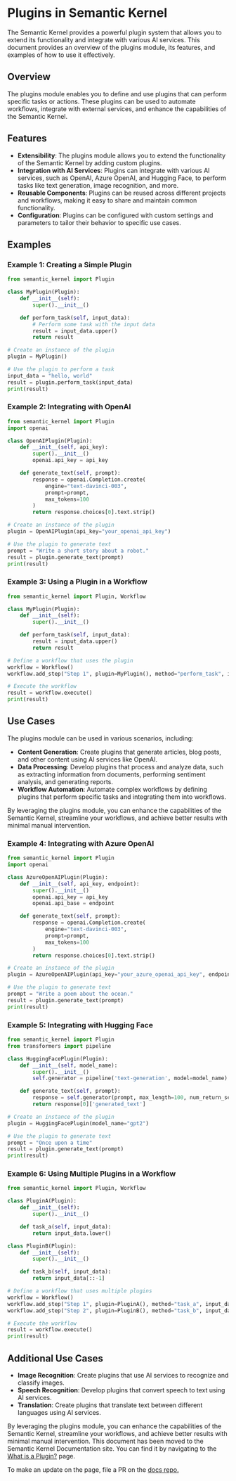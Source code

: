 # Plugins in Semantic Kernel

The Semantic Kernel provides a powerful plugin system that allows you to extend its functionality and integrate with various AI services. This document provides an overview of the plugins module, its features, and examples of how to use it effectively.

## Overview

The plugins module enables you to define and use plugins that can perform specific tasks or actions. These plugins can be used to automate workflows, integrate with external services, and enhance the capabilities of the Semantic Kernel.

## Features

- **Extensibility**: The plugins module allows you to extend the functionality of the Semantic Kernel by adding custom plugins.
- **Integration with AI Services**: Plugins can integrate with various AI services, such as OpenAI, Azure OpenAI, and Hugging Face, to perform tasks like text generation, image recognition, and more.
- **Reusable Components**: Plugins can be reused across different projects and workflows, making it easy to share and maintain common functionality.
- **Configuration**: Plugins can be configured with custom settings and parameters to tailor their behavior to specific use cases.

## Examples

### Example 1: Creating a Simple Plugin

```python
from semantic_kernel import Plugin

class MyPlugin(Plugin):
    def __init__(self):
        super().__init__()

    def perform_task(self, input_data):
        # Perform some task with the input data
        result = input_data.upper()
        return result

# Create an instance of the plugin
plugin = MyPlugin()

# Use the plugin to perform a task
input_data = "hello, world"
result = plugin.perform_task(input_data)
print(result)
```

### Example 2: Integrating with OpenAI

```python
from semantic_kernel import Plugin
import openai

class OpenAIPlugin(Plugin):
    def __init__(self, api_key):
        super().__init__()
        openai.api_key = api_key

    def generate_text(self, prompt):
        response = openai.Completion.create(
            engine="text-davinci-003",
            prompt=prompt,
            max_tokens=100
        )
        return response.choices[0].text.strip()

# Create an instance of the plugin
plugin = OpenAIPlugin(api_key="your_openai_api_key")

# Use the plugin to generate text
prompt = "Write a short story about a robot."
result = plugin.generate_text(prompt)
print(result)
```

### Example 3: Using a Plugin in a Workflow

```python
from semantic_kernel import Plugin, Workflow

class MyPlugin(Plugin):
    def __init__(self):
        super().__init__()

    def perform_task(self, input_data):
        result = input_data.upper()
        return result

# Define a workflow that uses the plugin
workflow = Workflow()
workflow.add_step("Step 1", plugin=MyPlugin(), method="perform_task", input_data="hello, world")

# Execute the workflow
result = workflow.execute()
print(result)
```

## Use Cases

The plugins module can be used in various scenarios, including:

- **Content Generation**: Create plugins that generate articles, blog posts, and other content using AI services like OpenAI.
- **Data Processing**: Develop plugins that process and analyze data, such as extracting information from documents, performing sentiment analysis, and generating reports.
- **Workflow Automation**: Automate complex workflows by defining plugins that perform specific tasks and integrating them into workflows.

By leveraging the plugins module, you can enhance the capabilities of the Semantic Kernel, streamline your workflows, and achieve better results with minimal manual intervention.

### Example 4: Integrating with Azure OpenAI

```python
from semantic_kernel import Plugin
import openai

class AzureOpenAIPlugin(Plugin):
    def __init__(self, api_key, endpoint):
        super().__init__()
        openai.api_key = api_key
        openai.api_base = endpoint

    def generate_text(self, prompt):
        response = openai.Completion.create(
            engine="text-davinci-003",
            prompt=prompt,
            max_tokens=100
        )
        return response.choices[0].text.strip()

# Create an instance of the plugin
plugin = AzureOpenAIPlugin(api_key="your_azure_openai_api_key", endpoint="your_azure_openai_endpoint")

# Use the plugin to generate text
prompt = "Write a poem about the ocean."
result = plugin.generate_text(prompt)
print(result)
```

### Example 5: Integrating with Hugging Face

```python
from semantic_kernel import Plugin
from transformers import pipeline

class HuggingFacePlugin(Plugin):
    def __init__(self, model_name):
        super().__init__()
        self.generator = pipeline('text-generation', model=model_name)

    def generate_text(self, prompt):
        response = self.generator(prompt, max_length=100, num_return_sequences=1)
        return response[0]['generated_text']

# Create an instance of the plugin
plugin = HuggingFacePlugin(model_name="gpt2")

# Use the plugin to generate text
prompt = "Once upon a time"
result = plugin.generate_text(prompt)
print(result)
```

### Example 6: Using Multiple Plugins in a Workflow

```python
from semantic_kernel import Plugin, Workflow

class PluginA(Plugin):
    def __init__(self):
        super().__init__()

    def task_a(self, input_data):
        return input_data.lower()

class PluginB(Plugin):
    def __init__(self):
        super().__init__()

    def task_b(self, input_data):
        return input_data[::-1]

# Define a workflow that uses multiple plugins
workflow = Workflow()
workflow.add_step("Step 1", plugin=PluginA(), method="task_a", input_data="HELLO, WORLD")
workflow.add_step("Step 2", plugin=PluginB(), method="task_b", input_data="{Step 1}")

# Execute the workflow
result = workflow.execute()
print(result)
```

## Additional Use Cases

- **Image Recognition**: Create plugins that use AI services to recognize and classify images.
- **Speech Recognition**: Develop plugins that convert speech to text using AI services.
- **Translation**: Create plugins that translate text between different languages using AI services.

By leveraging the plugins module, you can enhance the capabilities of the Semantic Kernel, streamline your workflows, and achieve better results with minimal manual intervention.
This document has been moved to the Semantic Kernel Documentation site. You can find it by navigating to the [What is a Plugin?](https://learn.microsoft.com/en-us/semantic-kernel/concepts/plugins) page.

To make an update on the page, file a PR on the [docs repo.](https://github.com/MicrosoftDocs/semantic-kernel-docs/blob/main/semantic-kernel/concepts/plugins/index.md)
